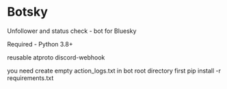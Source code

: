 # Botsky
Unfollower and status check - bot for Bluesky 

Required - Python 3.8+

reusable
atproto
discord-webhook

you need create empty action_logs.txt in bot root directory first
pip install -r requirements.txt
